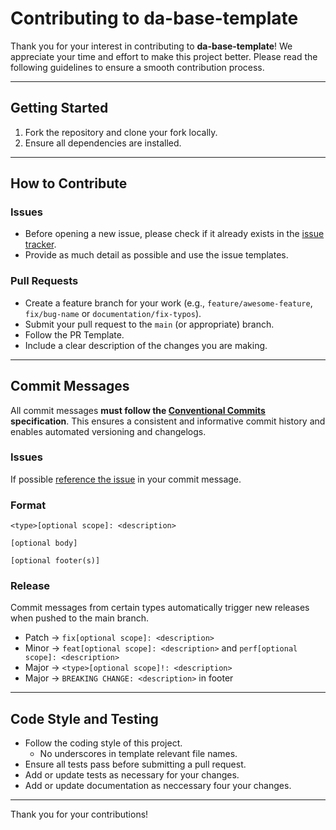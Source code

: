 # Contributing to da-base-template

Thank you for your interest in contributing to **da-base-template**! We appreciate your time and effort to make this project better. Please read the following guidelines to ensure a smooth contribution process.

---

## Getting Started

1. Fork the repository and clone your fork locally.
2. Ensure all dependencies are installed.

---

## How to Contribute

### Issues

- Before opening a new issue, please check if it already exists in the [issue tracker](https://github.com/bitsneak/HTLLE-DA-Vorlage/issues).
- Provide as much detail as possible and use the issue templates.

### Pull Requests

- Create a feature branch for your work (e.g., `feature/awesome-feature`, `fix/bug-name` or `documentation/fix-typos`).
- Submit your pull request to the `main` (or appropriate) branch.
- Follow the PR Template.
- Include a clear description of the changes you are making.

---

## Commit Messages

All commit messages **must follow the [Conventional Commits](https://conventionalcommits.org) specification**. This ensures a consistent and informative commit history and enables automated versioning and changelogs.

### Issues

If possible [reference the issue](https://docs.github.com/en/get-started/writing-on-github/working-with-advanced-formatting/autolinked-references-and-urls#issues-and-pull-requests) in your commit message.

### Format

`<type>[optional scope]: <description>`

`[optional body]`

`[optional footer(s)]`

### Release

Commit messages from certain types automatically trigger new releases when pushed to the main branch.

- Patch → `fix[optional scope]: <description>`
- Minor → `feat[optional scope]: <description>` and `perf[optional scope]: <description>`
- Major → `<type>[optional scope]!: <description>`
- Major → `BREAKING CHANGE: <description>` in footer

---

## Code Style and Testing

- Follow the coding style of this project.
  - No underscores in template relevant file names.
- Ensure all tests pass before submitting a pull request.
- Add or update tests as necessary for your changes.
- Add or update documentation as neccessary four your changes.

---

Thank you for your contributions!
